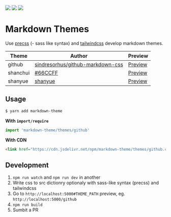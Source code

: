 ![](https://badgen.net/npm/dm/markdown-theme)
![](https://badgen.net/jsdelivr/hits/npm/markdown-theme)
![](https://badgen.net/bundlephobia/minzip/markdown-theme)

# Markdown Themes

Use [precss](https://github.com/jonathantneal/precss) (- sass like syntax) and [tailwindcss](https://tailwindcss.com/) develop markdown themes.

| Theme    | Author    |  Preview   |
| --- | --- | --- |
| github    |   [sindresorhus/github-markdown-css](https://github.com/sindresorhus/github-markdown-css)  |   [Preview](https://markdown-theme.vercel.app/#github)  |
| shanchui    | [#66CCFF](https://github.com/elyhg)    |   [Preview](https://markdown-theme.vercel.app/#shanchui)  |
| shanyue    | [shanyue](https://github.com/shfshanyue)    |   [Preview](https://npm.devtool.tech/lodash)  |

## Usage

``` bash
$ yarn add markdown-theme
```

**With `import/require`**

``` js
import 'markdown-theme/themes/github'
```

**With CDN**

``` html
<link href="https://cdn.jsdelivr.net/npm/markdown-theme/themes/github.css" rel="stylesheet">
```

## Development

1. `npm run watch` and `npm run dev` in another
1. Write css to src dictionry optionaly with sass-like syntax (precss) and tailwindcss
1. Go to `http://localhost:5000#THEME_PATH` preview, eg. `http://localhost:5000/github`
1. `npm run build`
1. Sumbit a PR

